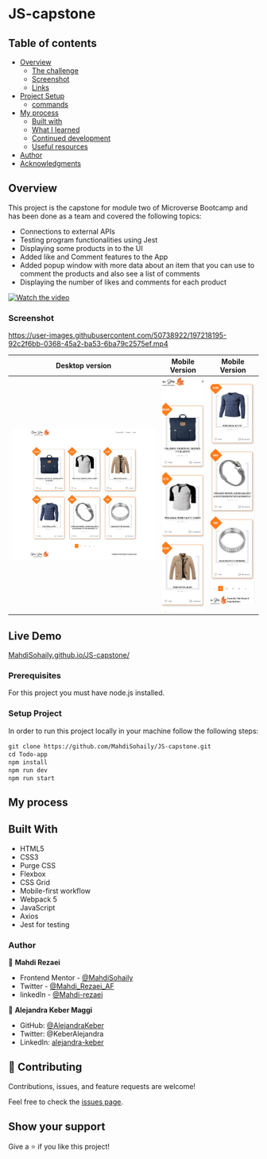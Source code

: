 # JS-capstone
## Table of contents

- [Overview](#overview)
  - [The challenge](#the-challenge)
  - [Screenshot](#screenshot)
  - [Links](#links)
- [Project Setup](#Setup-Project)
  - [commands](#command)
- [My process](#my-process)
  - [Built with](#built-with)
  - [What I learned](#what-i-learned)
  - [Continued development](#continued-development)
  - [Useful resources](#useful-resources)
- [Author](#author)
- [Acknowledgments](#acknowledgments)

## Overview
This project is the capstone for module two of Microverse Bootcamp and has been done as a team and covered the following topics:
- Connections to external APIs
- Testing program functionalities using Jest
- Displaying some products in to the UI
- Added like and Comment features to the App
- Added popup window with more data about an item that you can use to comment the products and also see a list of comments
- Displaying the number of likes and comments for each product

[![Watch the video](https://i.imgur.com/vKb2F1B.png)](https://drive.google.com/file/d/11owDO3X9f6KLiSCzN1Y80Nqj6BzqEE0C/view?usp=sharing)
### Screenshot


https://user-images.githubusercontent.com/50738922/197218195-92c2f6bb-0368-45a2-ba53-6ba79c2575ef.mp4


| Desktop version                              |               Mobile Version                |               Mobile Version                |
| -------------------------------------------- | :-----------------------------------------: |  ----------------------------------------- |
| ![Solution Screenshot](./design/desktop.png) | ![Solution Screenshot](./design/mobile.png) | ![Solution Screenshot](./design/mobile2.png)|

## Live Demo
[MahdiSohaily.github.io/JS-capstone/](MahdiSohaily.github.io/JS-capstone/)
### Prerequisites

For this project you must have node.js installed.

### Setup Project

In order to run this project locally in your machine follow the following steps:
```
git clone https://github.com/MahdiSohaily/JS-capstone.git
cd Todo-app
npm install
npm run dev
npm run start
```

## My process
## Built With
- HTML5 
- CSS3
- Purge CSS
- Flexbox
- CSS Grid
- Mobile-first workflow
- Webpack 5
- JavaScript
- Axios
- Jest for testing

### Author

👤 **Mahdi Rezaei**

- Frontend Mentor - [@MahdiSohaily](https://www.frontendmentor.io/profile/MahdiSohaily)
- Twitter - [@Mahdi_Rezaei_AF](https://twitter.com/Mahdi_Rezaei_AF)
- linkedIn - [@Mahdi-rezaei](https://www.linkedin.com/in/mahdi-rezaei-74705713b)

👤 **Alejandra Keber Maggi**

- GitHub: [@AlejandraKeber](https://github.com/AlejandraKeber)
- Twitter: @KeberAlejandra
- LinkedIn: [alejandra-keber](www.linkedin.com/in/alejandra-keber)

## 🤝 Contributing

Contributions, issues, and feature requests are welcome!

Feel free to check the [issues page](https://github.com/MahdiSohaily/JS-capstone/issues).

## Show your support

Give a ⭐️ if you like this project!
